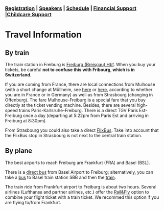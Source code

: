 <html>

<h3> <a href="https://docs.google.com/forms/d/e/1FAIpQLSdTvK9ZXvguEU7WPXCRn7qszaf64tsUdq4f2KwuuJxVxxVsAA/viewform">Registration</a> | <a href="https://fgallinaro.github.io/geomod-conference.github.io/speakers">Speakers</a> |  <a href="https://fgallinaro.github.io/geomod-conference.github.io/schedule">Schedule</a> | <a href="https://fgallinaro.github.io/geomod-conference.github.io/financial-support">Financial Support</a> |<a href="https://fgallinaro.github.io/geomod-conference.github.io/childcare">Childcare Support</a> </h3>

<head> 
<h1>Travel Information</h1>
</head>


<body>


 
 <h2> By train </h2>
 
 <p>The train station in Freiburg is <a href="https://www.bahnhof.de/freiburg-breisgau-hbf">Freiburg (Breisgau) Hbf</a>. When you buy your tickets, be careful <b> not to confuse this with Fribourg, which is in Switzerland</b>. </p>

 <p>If you are coming from France, there are local connections from Mulhouse (with a short change at M&uuml;llheim, see  <a href="https://www.rvf.de/fr/fahrkarten-tarife/fahren-nach-frankreich/dual-mulhouse-en-train">here</a> or <a href="https://www.ter.sncf.com/grand-est/tarifs-cartes/tarifs-transfrontaliers/tickets-Dual">here</a>, according to whether you are in France or in Germany) as well as from Strasbourg (changing in Offenburg). The fare Mulhouse-Freiburg  is a special fare that you buy directly at the ticket vending machine. Besides, there are several high-speed trains Paris-Karlsruhe-Freiburg. There is a direct TGV Paris Est-Freiburg once a day (departing at 5:22pm from Paris Est and arriving in Freiburg at 8:30pm).</p>

<p>From Strasbourg you could also take a direct <a href="https://www.flixbus.de/busverbindung/fernbus-strassburg-strasbourg-freiburg-ibr">FlixBus</a>. Take into account that the FlixBus stop in Strasbourg is not next to the central train station.</p>
 
 <h2> By plane </h2>
 <p>The best airports to reach Freiburg are Frankfurt (FRA) and Basel (BSL). </p>
 <p>There is a <a href="https://www.freiburger-reisedienst.de/index.php?lang=en">direct bus</a> from Basel Airport to Freiburg; alternatively, you can take a <a href="https://www.bvb.ch/wp-content/bvb/dokumente/diverse_unterlagen/infoflyer_linie_50.pdf">bus</a> to Basel train station SBB and then the <a href="https://www.bahn.de/">train</a>. </p>
 <p>The train ride from Frankfurt airport to Freiburg is about two hours. Several airlines (Lufthansa and partner airlines, etc.) offer the <a href="https://www.bahn.de/service/buchung/bahn_und_flug/rail-and-fly-english">Rail&Fly</a> option to combine your flight ticket with a train ticket. We recommed this option if you are flying to/from Frankfurt.</p>


</body>
<html>
